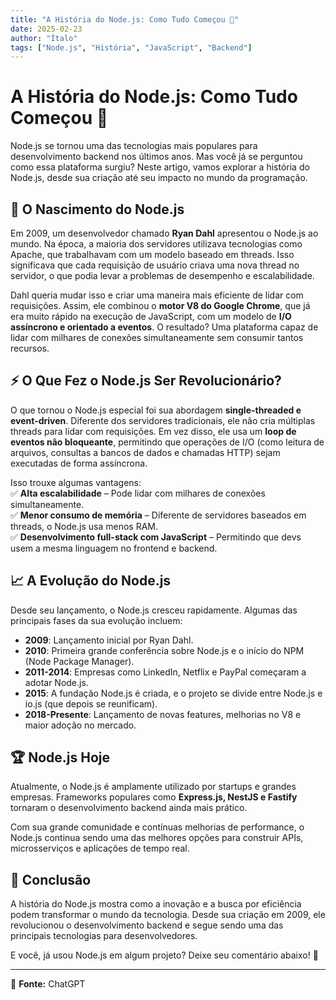 ```yaml
---
title: "A História do Node.js: Como Tudo Começou 🚀"
date: 2025-02-23
author: "Ítalo"
tags: ["Node.js", "História", "JavaScript", "Backend"]
---
```


# A História do Node.js: Como Tudo Começou 🚀

Node.js se tornou uma das tecnologias mais populares para desenvolvimento backend nos últimos anos. Mas você já se perguntou como essa plataforma surgiu? Neste artigo, vamos explorar a história do Node.js, desde sua criação até seu impacto no mundo da programação.  

## 🌱 O Nascimento do Node.js  

Em 2009, um desenvolvedor chamado **Ryan Dahl** apresentou o Node.js ao mundo. Na época, a maioria dos servidores utilizava tecnologias como Apache, que trabalhavam com um modelo baseado em threads. Isso significava que cada requisição de usuário criava uma nova thread no servidor, o que podia levar a problemas de desempenho e escalabilidade.  

Dahl queria mudar isso e criar uma maneira mais eficiente de lidar com requisições. Assim, ele combinou o **motor V8 do Google Chrome**, que já era muito rápido na execução de JavaScript, com um modelo de **I/O assíncrono e orientado a eventos**. O resultado? Uma plataforma capaz de lidar com milhares de conexões simultaneamente sem consumir tantos recursos.  

## ⚡ O Que Fez o Node.js Ser Revolucionário?  

O que tornou o Node.js especial foi sua abordagem **single-threaded e event-driven**. Diferente dos servidores tradicionais, ele não cria múltiplas threads para lidar com requisições. Em vez disso, ele usa um **loop de eventos não bloqueante**, permitindo que operações de I/O (como leitura de arquivos, consultas a bancos de dados e chamadas HTTP) sejam executadas de forma assíncrona.  

Isso trouxe algumas vantagens:  
✅ **Alta escalabilidade** – Pode lidar com milhares de conexões simultaneamente.  
✅ **Menor consumo de memória** – Diferente de servidores baseados em threads, o Node.js usa menos RAM.  
✅ **Desenvolvimento full-stack com JavaScript** – Permitindo que devs usem a mesma linguagem no frontend e backend.  

## 📈 A Evolução do Node.js  

Desde seu lançamento, o Node.js cresceu rapidamente. Algumas das principais fases da sua evolução incluem:  

- **2009**: Lançamento inicial por Ryan Dahl.  
- **2010**: Primeira grande conferência sobre Node.js e o início do NPM (Node Package Manager).  
- **2011-2014**: Empresas como LinkedIn, Netflix e PayPal começaram a adotar Node.js.  
- **2015**: A fundação Node.js é criada, e o projeto se divide entre Node.js e io.js (que depois se reunificam).  
- **2018-Presente**: Lançamento de novas features, melhorias no V8 e maior adoção no mercado.  

## 🏆 Node.js Hoje  

Atualmente, o Node.js é amplamente utilizado por startups e grandes empresas. Frameworks populares como **Express.js, NestJS e Fastify** tornaram o desenvolvimento backend ainda mais prático.  

Com sua grande comunidade e contínuas melhorias de performance, o Node.js continua sendo uma das melhores opções para construir APIs, microsserviços e aplicações de tempo real.  

## 🔗 Conclusão  

A história do Node.js mostra como a inovação e a busca por eficiência podem transformar o mundo da tecnologia. Desde sua criação em 2009, ele revolucionou o desenvolvimento backend e segue sendo uma das principais tecnologias para desenvolvedores.  

E você, já usou Node.js em algum projeto? Deixe seu comentário abaixo! 🚀  

---  
📌 **Fonte:** ChatGPT  
